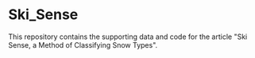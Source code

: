 # Ski_Sense
This repository contains the supporting data and code for the article "Ski Sense, a Method of Classifying Snow Types".
